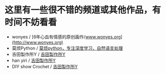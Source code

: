 # 这里有一些很不错的频道或其他作品，有时间不妨看看

-  wonyes  /  [6年心血有情感的原创画作/www.wonyes.org](http://www.wonyes.org)
-  莫烦Python  / [莫烦python，专注深度学习，自然语言处理](https://www.youtube.com/@MorvanZhou)
- 吉田製作所Y  / [吉田製作所Y](https://www.youtube.com/@yoshidaaaaaaaaaaaaaaaaaaaaaaaa)
- han yiri  / [吉田製作所Y](https://www.youtube.com/@hanyiri6544)
- DIY show Crochet  / [吉田製作所Y](https://www.youtube.com/@DIYshoww)
